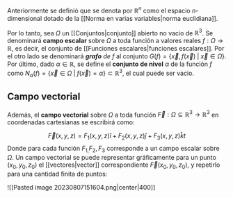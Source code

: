 
Anteriormente se definió que se denota por $\mathbb{R}^n$ como el espacio *n*-dimensional dotado de la [[Norma en varias variables|norma euclidiana]]. 

Por lo tanto, sea $\Omega$ un [[Conjuntos|conjunto]] abierto no vacio de $\mathbb{R}^3$. Se denominará **campo escalar** sobre $\Omega$ a toda función a valores reales $f:\Omega\to\mathbb{R}$, es decir, el conjunto de [[Funciones escalares|funciones escalares]]. Por el otro lado se denominará ***grafo** de $f$* al conjunto $G(f)=\lbrace \vec{x},f(\vec{x})\;\vert\;\vec{x}\in\Omega\rbrace$. Por último, dado $\alpha\in\mathbb{R}$, se define el **conjunto de nivel** $\alpha$ de la función $f$ como $N_\alpha(f)=\lbrace\vec{x}\in\Omega\;\vert\;f(\vec{x})=\alpha\rbrace\subset\mathbb{R}^3$, el cual puede ser vacio. 


## Campo vectorial 

Además, el **campo vectorial** sobre $\Omega$ a toda función $\vec{F}:\Omega\subseteq\mathbb{R}^3\to\mathbb{R}^3$ en coordenadas cartesianas se escribirá como: 

$$\vec{F}(x,y,z)=F_1(x,y,z)\hat{i}+F_2(x,y,z)\hat{j}+F_3(x,y,z)\hat{k}t $$ 
Donde para cada función $F_{1,}F_2,F_3$ corresponde a un campo escalar sobre $\Omega$. Un campo vectorial se puede representar gráficamente para un punto $(x_0,y_0,z_0)$ el [[vectores|vector]] correspondiente $\vec{F}(x_0,y_0,z_0)$, y repetirlo para una cantidad finita de puntos: 

![[Pasted image 20230807151604.png|center|400]]

